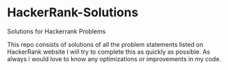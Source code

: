 # HackerRank-Solutions
Solutions for Hackerrank Problems

This repo consists of solutions of all the problem statements listed on HackerRank website 
I will try to complete this as quickly as possible.
As always i would love to know any optimizations or improvements in my code.
